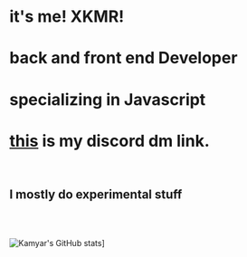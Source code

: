 # it's me! XKMR!
<h1>back and front end Developer</h1>
<h1>specializing in Javascript</h1>
<h1><a href="https://discord.com/channels/@me/745157949122543686">this</a> is my discord dm link.</h1><br/>
<h2>I mostly do experimental stuff</h2>
<br/><br/>

![Kamyar's GitHub stats](https://github-readme-stats.vercel.app/api?username=XKMR)]

